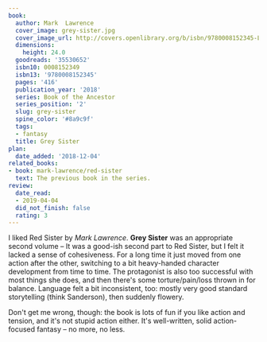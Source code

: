 ```yaml
---
book:
  author: Mark  Lawrence
  cover_image: grey-sister.jpg
  cover_image_url: http://covers.openlibrary.org/b/isbn/9780008152345-L.jpg
  dimensions:
    height: 24.0
  goodreads: '35530652'
  isbn10: 0008152349
  isbn13: '9780008152345'
  pages: '416'
  publication_year: '2018'
  series: Book of the Ancestor
  series_position: '2'
  slug: grey-sister
  spine_color: '#8a9c9f'
  tags:
  - fantasy
  title: Grey Sister
plan:
  date_added: '2018-12-04'
related_books:
- book: mark-lawrence/red-sister
  text: The previous book in the series.
review:
  date_read:
  - 2019-04-04
  did_not_finish: false
  rating: 3
---
```


I liked Red Sister by *Mark Lawrence*. **Grey Sister** was an appropriate second volume – It was a good-ish second part to Red Sister, but I felt it lacked a sense of cohesiveness. For a long time it just moved from one action after the other, switching to a bit heavy-handed character development from time to time. The protagonist is also too successful with most things she does, and then there's some torture/pain/loss thrown in for balance. Language felt a bit inconsistent, too: mostly very good standard storytelling (think Sanderson), then suddenly flowery.

Don't get me wrong, though: the book is lots of fun if you like action and tension, and it's not stupid action either. It's well-written, solid action-focused fantasy – no more, no less.
